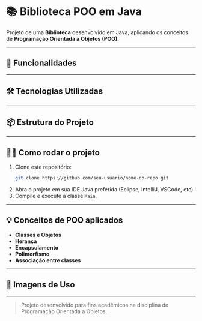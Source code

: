 # 📚 Biblioteca POO em Java

Projeto de uma **Biblioteca** desenvolvido em Java, aplicando os conceitos de **Programação Orientada a Objetos (POO)**. 

---

## 🚀 Funcionalidades


---

## 🛠️ Tecnologias Utilizadas


---

## 📦 Estrutura do Projeto


---

## 👩‍💻 Como rodar o projeto

1. Clone este repositório:
    ```bash
    git clone https://github.com/seu-usuario/nome-do-repo.git
    ```
2. Abra o projeto em sua IDE Java preferida (Eclipse, IntelliJ, VSCode, etc).
3. Compile e execute a classe `Main`.

---

## 💡 Conceitos de POO aplicados

- **Classes e Objetos**
- **Herança**
- **Encapsulamento**
- **Polimorfismo**
- **Associação entre classes**

---

## 📝 Imagens de Uso


---


> Projeto desenvolvido para fins acadêmicos na disciplina de Programação Orientada a Objetos.
